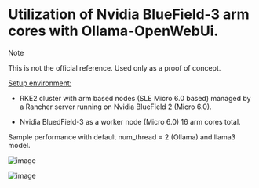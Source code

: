 # Utilization of Nvidia BlueField-3 arm cores with Ollama-OpenWebUi.

> [!NOTE]
> This is not the official reference. Used only as a proof of concept.

<ins>Setup environment:</ins>

- RKE2 cluster with arm based nodes (SLE Micro 6.0 based) managed by a Rancher server running on Nvidia BlueField 2 (Micro 6.0).

- Nvidia BluedField-3 as a worker node (Micro 6.0) 16 arm cores total.


Sample performance with default num_thread = 2 (Ollama) and llama3 model.

![image](https://github.com/user-attachments/assets/38e80e01-6e2f-487d-b14e-b18dfd9a4cc5)



![image](https://github.com/user-attachments/assets/56d34d66-b553-45bf-b42f-2aba9e25011a)

